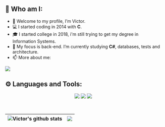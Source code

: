 ## 	:large_blue_diamond: Who am I:
- 👋 Welcome to my profile, I’m Victor.
- :computer: I started coding in 2014 with **C**.
- :mortar_board: I started college in 2018, i'm still trying to get my degree in Information Systems.
- :open_book: My focus is back-end. I’m currently studying **C#**, databases, tests and architecture.
- 📫 More about me:

<p>
  <a href="https://www.linkedin.com/in/victor-hugo-faria-476b41221">
    <img src="https://img.shields.io/badge/LinkedIn-0077B5?style=for-the-badge&logo=linkedin&logoColor=white" />
  </a>
</p>


## :gear: Languages and Tools:
<p align="center">
  <img src="https://img.shields.io/badge/.NET-512BD4?style=for-the-badge&logo=dotnet&logoColor=white" />
  <img src="https://img.shields.io/badge/Ruby_on_Rails-CC0000?style=for-the-badge&logo=ruby-on-rails&logoColor=white" />
  <img src="https://img.shields.io/badge/Flask-000000?style=for-the-badge&logo=flask&logoColor=white" />
</p><br>


| <img align="center" src="https://github-readme-stats.vercel.app/api?username=victorh1590&theme=vue&show_icons=true&count_private=true&hide_border=true" alt="Victor's github stats" /> | <img align="center" src="https://github-readme-stats.vercel.app/api/top-langs/?username=victorh1590&theme=vue&langs_count=6&layout=compact&hide_border=true?&hide=HTML,CSS,R,Makefile,SCSS" /> |
| ------------- | ------------- |



